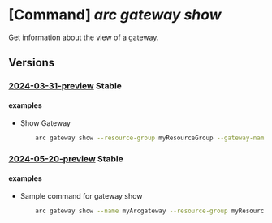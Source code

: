 # [Command] _arc gateway show_

Get information about the view of a gateway.

## Versions

### [2024-03-31-preview](/Resources/mgmt-plane/L3N1YnNjcmlwdGlvbnMve30vcmVzb3VyY2Vncm91cHMve30vcHJvdmlkZXJzL21pY3Jvc29mdC5oeWJyaWRjb21wdXRlL2dhdGV3YXlzL3t9/2024-03-31-preview.xml) **Stable**

<!-- mgmt-plane /subscriptions/{}/resourcegroups/{}/providers/microsoft.hybridcompute/gateways/{} 2024-03-31-preview -->

#### examples

- Show Gateway
    ```bash
        arc gateway show --resource-group myResourceGroup --gateway-name {gatewayName} --subscription mySubscription
    ```

### [2024-05-20-preview](/Resources/mgmt-plane/L3N1YnNjcmlwdGlvbnMve30vcmVzb3VyY2Vncm91cHMve30vcHJvdmlkZXJzL21pY3Jvc29mdC5oeWJyaWRjb21wdXRlL2dhdGV3YXlzL3t9/2024-05-20-preview.xml) **Stable**

<!-- mgmt-plane /subscriptions/{}/resourcegroups/{}/providers/microsoft.hybridcompute/gateways/{} 2024-05-20-preview -->

#### examples

- Sample command for gateway show
    ```bash
        arc gateway show --name myArcgateway --resource-group myResourceGroup --subscription mySubscription
    ```
